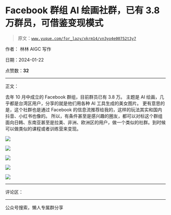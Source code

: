 # Facebook 群组 AI 绘画社群，已有 3.8 万群员，可借鉴变现模式

> 原文：[`www.yuque.com/for_lazy/xkrm14/vn3yo4e00752t3y7`](https://www.yuque.com/for_lazy/xkrm14/vn3yo4e00752t3y7)

作者： 林林 AIGC 写作

日期：2024-01-22

点赞数：**32**

* * *

正文：

去年 10 月中成立的 Facebook 群组，目前群员已有 3.8 万。 主题是 AI 绘画，几乎都是台湾区用户，分享的就是他们用各种 AI 工具生成的美女图片。
更有意思的是，这个社群也是通过 Facebook 的信息流推荐给我的，这样的玩法其实和国内抖音、小红书也像的。
所以，有条件甚至是感兴趣的圈友，都可以对标这个群组面向日韩、东南亚甚至是拉美、非洲、欧洲区的用户，做一个类似的社群。到时候可以做类似的课程或者训练营来变现。

![](img/e27a5c17e794d737477aaf509e158c51.png)

![](img/b17d3aaf19de9afba9dc1d318851d5b4.png)

![](img/288a25c394568e14ab66ce472b7d77b8.png)

![](img/3d4cf0b4a068e740abb607c86b7d6e64.png)

![](img/78b9fc3dfd24f28a059a6e9cf023e69e.png)

* * *

评论区：

* * *

公众号搜索，懒人专属群分享